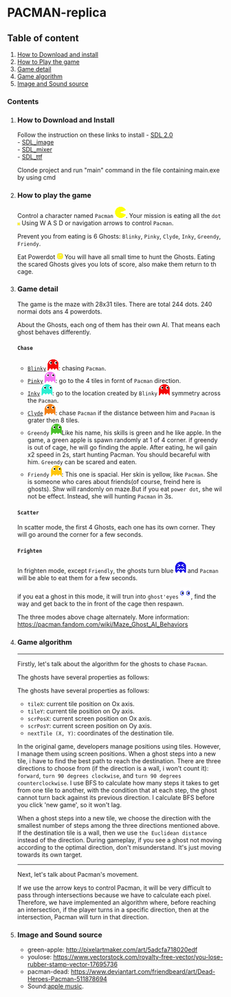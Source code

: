 # **PACMAN-replica**

## Table of content
1. [How to Download and install](#How-to-Download-and-Install)
2. [How to Play the game](#How-to-play-the-game)
3. [Game detail](#Game-detail)
4. [Game algorithm](#Game-algorithm) 
5. [Image and Sound source](#Image-and-Sound-source)

### Contents
1. ### How to Download and Install
    Follow the instruction on these links to install 
        - [SDL 2.0](https://www.libsdl.org/download-2.0.php)  
        - [SDL_image](https://www.libsdl.org/projects/SDL_image/)  
        - [SDL_mixer](https://www.libsdl.org/projects/SDL_mixer/)  
        - [SDL_ttf](https://www.libsdl.org/projects/SDL_ttf/)  

    Clonde project and run "main" command in the file containing main.exe by using cmd

2. ### How to play the game
 
    Control a character named `Pacman` ![](Pacman/Source/Assets/Entity%20Image/pacman%20icon.png). Your mission is eating all the `dot` ![](Pacman/Source/Assets/Entity%20Image/dot.png)
    Using W A S D or navigation arrows to control `Pacman`.
    
    Prevent you from eating is 6 Ghosts: `Blinky`, `Pinky`, `Clyde`, `Inky`, `Greendy`, `Friendy`. 

    Eat Powerdot ![](Pacman/Source/Assets/Entity%20Image/power%20dot.png) You will have all small time to hunt the Ghosts. Eating the scared Ghosts gives you lots of score, also make them return to th cage.
3. ### Game detail

    The game is the maze with 28x31 tiles. There are total 244 dots. 240 normai dots ans 4 powerdots.

    About the Ghosts, each ong of them has their own AI. That means each ghost behaves differently.

    #### `Chase`
    - [`Blinky`]() ![](Pacman/Source/Assets/Entity%20Image/blinky%20icon.png): chasing `Pacman`.   
    - [`Pinky`]() ![](Pacman/Source/Assets/Entity%20Image/pinky%20icon.png): go to the 4 tiles in fornt of `Pacman` direction.
    - [`Inky`]() ![](Pacman/Source/Assets/Entity%20Image/inky%20icon.png): go to the location created by `Blinky` ![Blinky](Pacman/Source/Assets/Entity%20Image/blinky%20icon.png) symmetry across the `Pacman`.
    - [`Clyde`]() ![](Pacman/Source/Assets/Entity%20Image/clyde%20icon.png): chase `Pacman` if the distance between him and `Pacman` is grater then 8 tiles.
     - `Greendy` ![](Pacman/Source/Assets/Entity%20Image/greendy%20icon.png)Like his name, his skills is green and he like apple. In the game,  a green apple is spawn randomly at 1 of 4 corner. if greendy is out of cage, he will go finding the apple. After eating, he wil gain x2 speed in 2s, start hunting Pacman. You should becareful with him.  `Greendy` can be scared and eaten.
    - `Friendy` ![](Pacman/Source/Assets/Entity%20Image/friendy%20icon.png): This one is spacial. Her skin is yellow, like `Pacman`. She is someone who cares about friends(of course, freind here is ghosts). Shw will randomly on maze.But if you eat `power dot`, she wil not be effect. Instead, she will hunting `Pacman` in 3s. 

    #### `Scatter`
    In scatter mode, the first 4 Ghosts, each one has its own corner. They will go around the corner for a few seconds.

    #### `Frighten`    
    In frighten mode, except `Friendly`, the ghosts turn blue ![](Pacman/Source/Assets/Entity%20Image/frighten%20ghost%20icon.png) and `Pacman` will be able to eat them for a few seconds.

    if you eat a ghost in this mode, it will trun into `ghost'eyes` ![](Pacman/Source/Assets/Entity%20Image/ghost%20eye.png), find the way and get back to the in front of the cage then respawn.

    The three modes above chage alternately. More information: https://pacman.fandom.com/wiki/Maze_Ghost_AI_Behaviors  

4. ### Game algorithm
    -------------------------------
    Firstly, let's talk about the algorithm for the ghosts to chase `Pacman`.

   The ghosts have several properties as follows: 

    The ghosts have several properties as follows: 
    - `tileX`: current tile position on Ox axis. 
    - `tileY`: current tile position on Oy axis.
    - `scrPosX`: current screen position on Ox axis. 
    - `scrPosY`: current screen position on Oy axis. 
    - `nextTile (X, Y)`: coordinates of the destination tile.  
    
    In the original game, developers manage positions using tiles. However, I manage them using screen positions. When a ghost steps into a new tile, i have to find the best path to reach the destination. There are three directions to choose from (if the direction is a wall, i won't count it): `forward`, `turn 90 degrees clockwise`, and `turn 90 degrees counterclockwise`. I use BFS to calculate how many steps it takes to get from one tile to another, with the condition that at each step, the ghost cannot turn back against its previous direction. I calculate BFS before you click 'new game', so it won't lag.


    When a ghost steps into a new tile, we choose the direction with the smallest number of steps among the three directions mentioned above. If the destination tile is a wall, then we use `the Euclidean distance` instead of the direction. During gameplay, if you see a ghost not moving according to the optimal direction, don't misunderstand. It's just moving towards its own target.




    ----------------------
    Next, let's talk about Pacman's movement.

   If we use the arrow keys to control Pacman, it will be very difficult to pass through intersections because we have to calculate each pixel. Therefore, we have implemented an algorithm where, before reaching an intersection, if the player turns in a specific direction, then at the intersection, Pacman will turn in that direction.

5. ### Image and Sound source
    - green-apple: http://pixelartmaker.com/art/5adcfa718020edf
    - youlose: https://www.vectorstock.com/royalty-free-vector/you-lose-rubber-stamp-vector-17695736  
    - pacman-dead: https://www.deviantart.com/friendbeard/art/Dead-Heroes-Pacman-511878694  
    - Sound:[apple music](https://music.apple.com/us/album/pac-man-game-sound-effect/328036461). 



    





